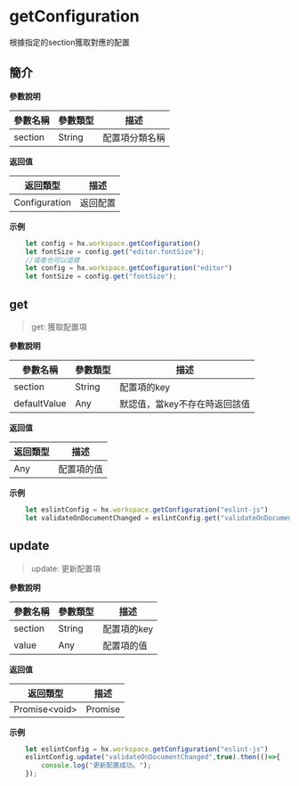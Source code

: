 # getConfiguration

根據指定的section獲取對應的配置

## 簡介

**參數說明**

|參數名稱	|參數類型	|描述			|
|--			|--			|--				|
|section	|String		|配置項分類名稱	|

**返回值**

|返回類型						|描述		|
|--								|--			|
|Configuration|返回配置	|

**示例**

``` javascript
    let config = hx.workspace.getConfiguration()
    let fontSize = config.get("editor.fontSize");
    //或者也可以這樣
    let config = hx.workspace.getConfiguration("editor")
    let fontSize = config.get("fontSize");
```


## get

> get: 獲取配置項

**參數說明**

|參數名稱		|參數類型	|描述		|
|--				|--			|--			|
|section		|String		|配置項的key|
|defaultValue	|Any		|默認值，當key不存在時返回該值|

**返回值**

|返回類型	|描述		|
|--			|--			|
|Any		|配置項的值	|

**示例**
``` javascript
    let eslintConfig = hx.workspace.getConfiguration("eslint-js")
    let validateOnDocumentChanged = eslintConfig.get("validateOnDocumentChanged",false);
```

## update

> update: 更新配置項

**參數說明**

|參數名稱	|參數類型	|描述		|
|--			|--			|--			|
|section	|String		|配置項的key|
|value		|Any		|配置項的值	|

**返回值**

|返回類型	|描述	|
|--			|--		|
|Promise&lt;void&gt;	|Promise	|

**示例**
``` javascript
    let eslintConfig = hx.workspace.getConfiguration("eslint-js")
    eslintConfig.update("validateOnDocumentChanged",true).then(()=>{
        console.log("更新配置成功。");
    });
```